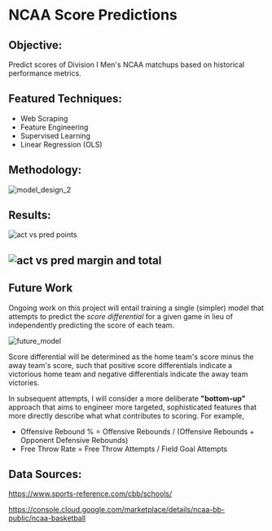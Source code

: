 # NCAA Score Predictions

## Objective:

Predict scores of Division I Men's NCAA matchups based on historical performance metrics.

## Featured Techniques:

- Web Scraping 
- Feature Engineering 
- Supervised Learning
- Linear Regression (OLS)

## Methodology:

![model_design_2](https://i.loli.net/2020/06/20/34B2C1RUKIyVdeT.png)

## Results:

![act vs pred points](https://i.loli.net/2020/06/17/ivatoHVCR5Qyzuw.png)

## ![act vs pred margin and total](https://i.loli.net/2020/06/17/7zTZY8RkBLAm6ep.png)

## Future Work

Ongoing work on this project will entail training a single (simpler) model that attempts to predict the *score differential* for a given game in lieu of independently predicting the score of each team.  

![future_model](https://i.loli.net/2020/06/17/kCR6MTfdmFejvlb.png)

Score differential will be determined as the home team's score minus the away team's score, such that positive score differentials indicate a victorious home team and negative differentials indicate the away team victories. 

In subsequent attempts, I will consider a more deliberate **"bottom-up"** approach that aims to engineer more targeted, sophisticated features that more directly describe what what contributes to scoring. For example,

- Offensive Rebound % = Offensive Rebounds / (Offensive Rebounds + Opponent Defensive Rebounds)
- Free Throw Rate = Free Throw Attempts / Field Goal Attempts

## Data Sources:

https://www.sports-reference.com/cbb/schools/

https://console.cloud.google.com/marketplace/details/ncaa-bb-public/ncaa-basketball